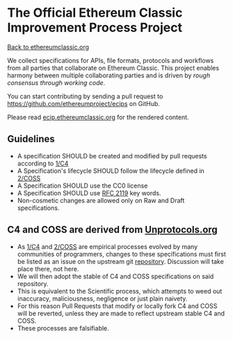 The Official Ethereum Classic Improvement Process Project
==========================================================

[Back to ethereumclassic.org](https://ethereumclassic.github.io/)

We collect specifications for APIs, file formats, protocols and workflows from all parties that collaborate on Ethereum Classic. This project enables harmony between multiple collaborating parties and is driven by _*rough consensus through working code*_.

You can start contributing by sending a pull request to https://github.com/ethereumproject/ecips on GitHub.

Please read [ecip.ethereumclassic.org](http://ecip.ethereumclassic.org/) for the rendered content.

## Guidelines

* A specification SHOULD be created and modified by pull requests according to [1/C4](1/README.md)
* A Specification's lifecycle SHOULD follow the lifecycle defined in [2/COSS](2/README.md)
* A Specification SHOULD use the CC0 license
* A Specification SHOULD use [RFC 2119](http://tools.ietf.org/html/rfc2119) key words.
* Non-cosmetic changes are allowed only on Raw and Draft specifications.

## C4 and COSS are derived from [Unprotocols.org](https://unprotocols.org)

* As [1/C4](1/C4) and [2/COSS](2/COSS) are empirical processes evolved by many communities of programmers, changes to these specifications must first be listed as an issue on the upstream git [repository](https://github.com/unprotocols/rfc). Discussion will take place there, not here.
* We will then adopt the stable of C4 and COSS specifications on said repository.
* This is equivalent to the Scientific process, which attempts to weed out inaccuracy, maliciousness, negligence or just plain naivety.
* For this reason Pull Requests that modify or locally fork C4 and COSS will be reverted, unless they are made to reflect upstream stable C4 and COSS.
* These processes are falsifiable.
